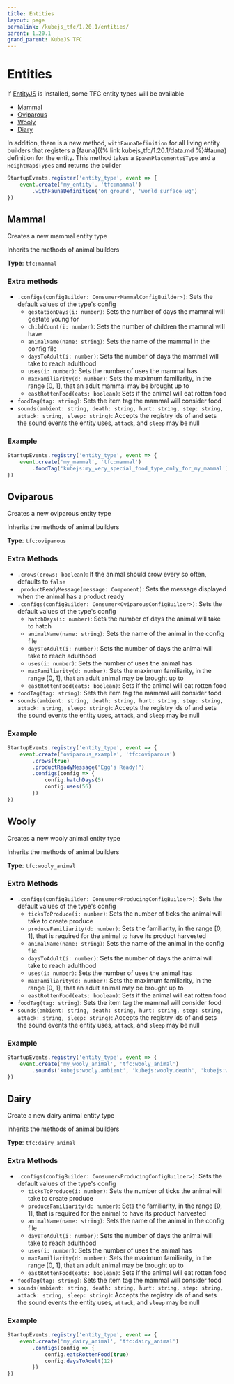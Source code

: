 ```yaml
---
title: Entities
layout: page
permalink: /kubejs_tfc/1.20.1/entities/
parent: 1.20.1
grand_parent: KubeJS TFC
---
```


# Entities

If [EntityJS](https://modrinth.com/mod/entityjs) is installed, some TFC entity types will be available

- [Mammal](#mammal)
- [Oviparous](#oviparous)
- [Wooly](#wooly)
- [Diary](#dairy)

In addition, there is a new method, `withFaunaDefinition` for all living entity builders that registers a [fauna]({% link kubejs_tfc/1.20.1/data.md %}#fauna) definition for the entity. This method takes a `SpawnPlacements$Type` and a `Heightmap$Types` and returns the builder

```js
StartupEvents.register('entity_type', event => {
    event.create('my_entity', 'tfc:mammal')
        .withFaunaDefinition('on_ground', 'world_surface_wg')
})
```

## Mammal

Creates a new mammal entity type

Inherits the methods of animal builders

**Type**: `tfc:mammal`

### Extra methods

- `.configs(configBuilder: Consumer<MammalConfigBuilder>)`: Sets the default values of the type's config
    - `gestationDays(i: number)`: Sets the number of days the mammal will gestate young for
    - `childCount(i: number)`: Sets the number of children the mammal will have
    - `animalName(name: string)`: Sets the name of the mammal in the config file
    - `daysToAdult(i: number)`: Sets the number of days the mammal will take to reach adulthood
    - `uses(i: number)`: Sets the number of uses the mammal has
    - `maxFamiliarity(d: number)`: Sets the maximum familiarity, in the range [0, 1], that an adult mammal may be brought up to
    - `eastRottenFood(eats: boolean)`: Sets if the animal will eat rotten food
- `foodTag(tag: string)`: Sets the item tag the mammal will consider food
- `sounds(ambient: string, death: string, hurt: string, step: string, attack: string, sleep: string)`: Accepts the registry ids of and sets the sound events the entity uses, `attack`, and `sleep` may be null

### Example

```js
StartupEvents.registry('entity_type', event => {
    event.create('my_mammal', 'tfc:mammal')
        .foodTag('kubejs:my_very_special_food_type_only_for_my_mammal')
})
```

## Oviparous

Creates a new oviparous entity type

Inherits the methods of animal builders

**Type**: `tfc:oviparous`

### Extra Methods

- `.crows(crows: boolean)`: If the animal should crow every so often, defaults to `false`
- `.productReadyMessage(message: Component)`: Sets the message displayed when the animal has a product ready
- `.configs(configBuilder: Consumer<OviparousConfigBuilder>)`: Sets the default values of the type's config
    - `hatchDays(i: number)`: Sets the number of days the animal will take to hatch
    - `animalName(name: string)`: Sets the name of the animal in the config file
    - `daysToAdult(i: number)`: Sets the number of days the animal will take to reach adulthood
    - `uses(i: number)`: Sets the number of uses the animal has
    - `maxFamiliarity(d: number)`: Sets the maximum familiarity, in the range [0, 1], that an adult animal may be brought up to
    - `eastRottenFood(eats: boolean)`: Sets if the animal will eat rotten food
- `foodTag(tag: string)`: Sets the item tag the mammal will consider food
- `sounds(ambient: string, death: string, hurt: string, step: string, attack: string, sleep: string)`: Accepts the registry ids of and sets the sound events the entity uses, `attack`, and `sleep` may be null

### Example

```js
StartupEvents.registry('entity_type', event => {
    event.create('oviparous_example', 'tfc:oviparous')
        .crows(true)
        .productReadyMessage("Egg's Ready!")
        .configs(config => {
            config.hatchDays(5)
            config.uses(56)
        })
})
```

## Wooly

Creates a new wooly animal entity type

Inherits the methods of animal builders

**Type**: `tfc:wooly_animal`

### Extra Methods

- `.configs(configBuilder: Consumer<ProducingConfigBuilder>)`: Sets the default values of the type's config
    - `ticksToProduce(i: number)`: Sets the number of ticks the animal will take to create produce
    - `produceFamiliarity(d: number)`: Sets the familiarity, in the range [0, 1], that is required for the animal to have its product harvested
    - `animalName(name: string)`: Sets the name of the animal in the config file
    - `daysToAdult(i: number)`: Sets the number of days the animal will take to reach adulthood
    - `uses(i: number)`: Sets the number of uses the animal has
    - `maxFamiliarity(d: number)`: Sets the maximum familiarity, in the range [0, 1], that an adult animal may be brought up to
    - `eastRottenFood(eats: boolean)`: Sets if the animal will eat rotten food
- `foodTag(tag: string)`: Sets the item tag the mammal will consider food
- `sounds(ambient: string, death: string, hurt: string, step: string, attack: string, sleep: string)`: Accepts the registry ids of and sets the sound events the entity uses, `attack`, and `sleep` may be null

### Example

```js
StartupEvents.registry('entity_type', event => {
    event.create('my_wooly_animal', 'tfc:wooly_animal')
        .sounds('kubejs:wooly.ambient', 'kubejs:wooly.death', 'kubejs:wooly.hurt', 'kubejs:wooly.step', null, null)
})
```

## Dairy

Create a new dairy animal entity type

Inherits the methods of animal builders

**Type**: `tfc:dairy_animal`

### Extra Methods

- `.configs(configBuilder: Consumer<ProducingConfigBuilder>)`: Sets the default values of the type's config
    - `ticksToProduce(i: number)`: Sets the number of ticks the animal will take to create produce
    - `produceFamiliarity(d: number)`: Sets the familiarity, in the range [0, 1], that is required for the animal to have its product harvested
    - `animalName(name: string)`: Sets the name of the animal in the config file
    - `daysToAdult(i: number)`: Sets the number of days the animal will take to reach adulthood
    - `uses(i: number)`: Sets the number of uses the animal has
    - `maxFamiliarity(d: number)`: Sets the maximum familiarity, in the range [0, 1], that an adult animal may be brought up to
    - `eastRottenFood(eats: boolean)`: Sets if the animal will eat rotten food
- `foodTag(tag: string)`: Sets the item tag the mammal will consider food
- `sounds(ambient: string, death: string, hurt: string, step: string, attack: string, sleep: string)`: Accepts the registry ids of and sets the sound events the entity uses, `attack`, and `sleep` may be null

### Example

```js
StartupEvents.registry('entity_type', event => {
    event.create('my_dairy_animal', 'tfc:dairy_animal')
        .configs(config => {
            config.eatsRottenFood(true)
            config.daysToAdult(12)
        })
})
```
